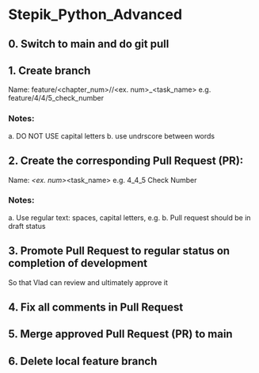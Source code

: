 # Stepik_Python_Advanced

## 0. Switch to main and do git pull 

## 1. Create branch
Name: feature/<chapter_num>/<sub-chapter-second-num>/<ex. num>_<task_name>
e.g. feature/4/4/5_check_number

### Notes:
a. DO NOT USE capital letters
b. use undrscore between words

## 2. Create the corresponding Pull Request (PR):
Name: <sub-chapter-num>_<ex. num>_<task_name> 
e.g. 4_4_5 Check Number

### Notes:
a. Use regular text: spaces, capital letters, e.g.
b. Pull request should be in draft status


## 3. Promote Pull Request to regular status on completion of development
   So that Vlad can review and ultimately approve it

## 4. Fix all comments in Pull Request

## 5. Merge approved Pull Request (PR) to main
   
## 6. Delete local feature branch
